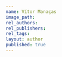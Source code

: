 ```yaml
---
name: Vítor Manaças
image_path:
rel_authors:
rel_publishers:
rel_tags:
layout: author
published: true
---
```

